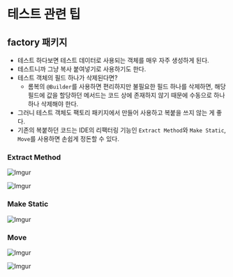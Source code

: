 # 테스트 관련 팁

## factory 패키지

- 테스트 하다보면 테스트 데이터로 사용되는 객체를 매우 자주 생성하게 된다.
- 테스트니까 그냥 복사 붙여넣기로 사용하기도 한다.
- 테스트 객체의 필드 하나가 삭제된다면?
  - 롬복의 `@Builder`를 사용하면 편리하지만 불필요한 필드 하나를 삭제하면, 해당 필드에 값을 할당하던 메서드는 코드 상에 존재하지 않기 때문에 수동으로 하나하나 삭제해야 한다.
- 그러니 테스트 객체도 팩토리 패키지에서 만들어 사용하고 복붙을 쓰지 않는 게 좋다.
- 기존의 복붙하던 코드는 IDE의 리팩터링 기능인 `Extract Method`와 `Make Static`, `Move`를 사용하면 손쉽게 정돈할 수 있다.

### Extract Method

![Imgur](https://i.imgur.com/BjLEqxR.png)

![Imgur](https://i.imgur.com/F5AzkEZ.png)

### Make Static

![Imgur](https://i.imgur.com/nf5uoRA.png)

### Move

![Imgur](https://i.imgur.com/Wfc0Qjp.png)

![Imgur](https://i.imgur.com/9JZIO9E.png)



